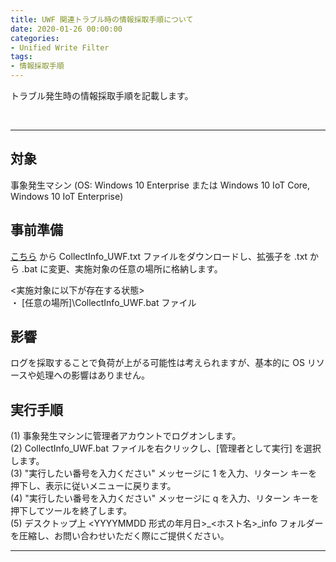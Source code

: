 ```yaml
---
title: UWF 関連トラブル時の情報採取手順について
date: 2020-01-26 00:00:00
categories:
- Unified Write Filter
tags:
- 情報採取手順
---
```

トラブル発生時の情報採取手順を記載します。
<!-- more -->
<br>

***
## 対象
事象発生マシン (OS: Windows 10 Enterprise または Windows 10 IoT Core, Windows 10 IoT Enterprise)  

## 事前準備
[こちら](https://jpiotblog.github.io/files/CollectInfo_UWF.txt "CollectInfo_UWF.txt") から CollectInfo_UWF.txt ファイルをダウンロードし、拡張子を .txt から .bat に変更、実施対象の任意の場所に格納します。  

<実施対象に以下が存在する状態>  
・ [任意の場所]\CollectInfo_UWF.bat ファイル

## 影響
ログを採取することで負荷が上がる可能性は考えられますが、基本的に OS リソースや処理への影響はありません。  

## 実行手順
(1) 事象発生マシンに管理者アカウントでログオンします。  
(2) CollectInfo_UWF.bat ファイルを右クリックし、[管理者として実行] を選択します。  
(3) "実行したい番号を入力ください" メッセージに 1 を入力、リターン キーを押下し、表示に従いメニューに戻ります。  
(4) "実行したい番号を入力ください" メッセージに q を入力、リターン キーを押下してツールを終了します。  
(5) デスクトップ上 <YYYYMMDD 形式の年月日>_<ホスト名>_info フォルダーを圧縮し、お問い合わせいただく際にご提供ください。  
***